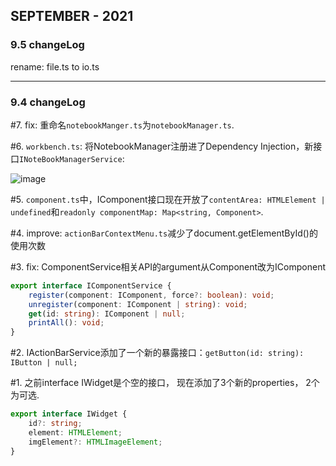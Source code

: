 ## SEPTEMBER - 2021
### 9.5 changeLog
rename: file.ts to io.ts

---

### 9.4 changeLog

#7. fix: 重命名`notebookManger.ts`为`notebookManager.ts`.

#6. `workbench.ts`: 将NotebookManager注册进了Dependency Injection，新接口`INoteBookManagerService`:

![image](https://user-images.githubusercontent.com/38385498/132118991-e71c7efb-d0c2-4c84-bb92-c9df0b8a08a2.png)

#5. `component.ts`中，IComponent接口现在开放了`contentArea: HTMLElement | undefined`和`readonly componentMap: Map<string, Component>`.

#4. improve: `actionBarContextMenu.ts`减少了document.getElementById()的使用次数

#3. fix: ComponentService相关API的argument从Component改为IComponent
```ts
export interface IComponentService {
    register(component: IComponent, force?: boolean): void;
    unregister(component: IComponent | string): void;
    get(id: string): IComponent | null;
    printAll(): void;
}
```

#2. IActionBarService添加了一个新的暴露接口：`getButton(id: string): IButton | null;`

#1. 之前interface IWidget是个空的接口， 现在添加了3个新的properties， 2个为可选.
```ts
export interface IWidget {
    id?: string;
    element: HTMLElement;
    imgElement?: HTMLImageElement;
}
```

